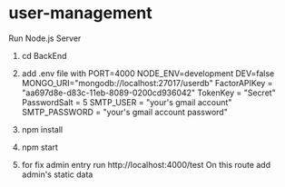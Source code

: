 # user-management

Run Node.js Server
1. cd BackEnd
2. add .env file
    with 
        PORT=4000
        NODE_ENV=development
        DEV=false
        MONGO_URI="mongodb://localhost:27017/userdb"
        FactorAPIKey = "aa697d8e-d83c-11eb-8089-0200cd936042"
        TokenKey = "Secret"
        PasswordSalt = 5
        SMTP_USER = "your's gmail account"
        SMTP_PASSWORD = "your's gmail account password"

3. npm install
4. npm start
5. for fix admin entry
    run http://localhost:4000/test
    On this route add admin's static data